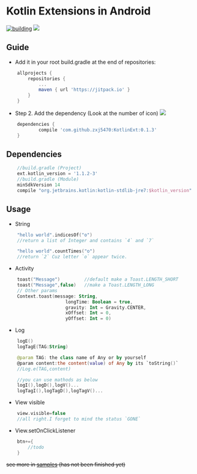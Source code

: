 
# Kotlin Extensions in Android
[![building](https://img.shields.io/badge/build-passing-brightgreen.svg)]()
[![](https://jitpack.io/v/zxj5470/KotlinExt.svg)](https://jitpack.io/#zxj5470/KotlinExt)
## Guide
- Add it in your root build.gradle at the end of repositories:
````gradle
    allprojects {
        repositories {
            ...
            maven { url 'https://jitpack.io' }
        }
    }
````
- Step 2. Add the dependency    (Look at the number of icon)
[![](https://jitpack.io/v/zxj5470/KotlinExt.svg)](https://jitpack.io/#zxj5470/KotlinExt)
````gradle
    dependencies {
            compile 'com.github.zxj5470:KotlinExt:0.1.3'
    }
````

## Dependencies
```gradle
    //build.gradle (Project)
    ext.kotlin_version = '1.1.2-3'
    //build.gradle (Module)
    minSdkVersion 14
    compile "org.jetbrains.kotlin:kotlin-stdlib-jre7:$kotlin_version"
```
## Usage
- String
```kotlin
    "hello world".indicesOf("o")
    //return a list of Integer and contains `4` and `7`

    "hello world".countTimes("o")
    //return `2` Cuz letter `o` appear twice.
```
- Activity
```kotlin
    toast("Message")         //default make a Toast.LENGTH_SHORT
    toast("Message",false)   //make a Toast.LENGTH_LONG
    // Other params
    Context.toast(message: String,
                      longTime: Boolean = true,
                      gravity: Int = Gravity.CENTER,
                      xOffset: Int = 0,
                      yOffset: Int = 0)
```
- Log
```kotlin
    logE()
    logTagE(TAG:String)

    @param TAG: the class name of Any or by yourself
    @param content:the content(value) of Any by its `toString()`
    //Log.e(TAG,content)

    //you can use mathods as below
    logI(),logD(),logV()...
    logTagI(),logTagD(),logTagV()...
```
- View visible
```kotlin
    view.visible=false
    //all right.I forget to mind the status `GONE`
```
- View.setOnClickListener
```kotlin
    btn+={
        //todo
    }
```
~~see more in [samples](https://github.com/zxj5470/KotlinExt/blob/master/readme.md)     (has not been finished yet)~~